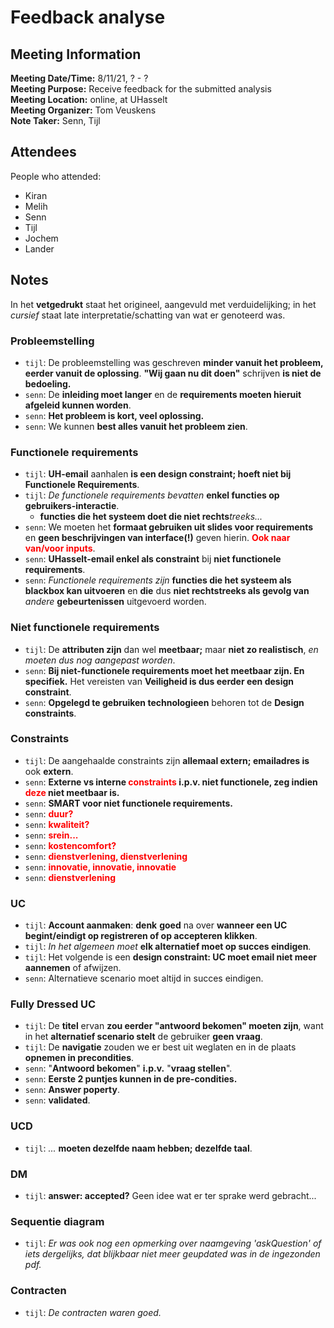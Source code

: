 # Feedback analyse
## Meeting Information
**Meeting Date/Time:** 8/11/21, ? - ?  
**Meeting Purpose:** Receive feedback for the submitted analysis  
**Meeting Location:** online, at UHasselt  
**Meeting Organizer:** Tom Veuskens  
**Note Taker:** Senn, Tijl  

## Attendees
People who attended:
- Kiran
- Melih
- Senn
- Tijl
- Jochem
- Lander

## Notes
In het **vetgedrukt** staat het origineel, aangevuld met verduidelijking; in het *cursief* staat late interpretatie/schatting van wat er genoteerd was.

### Probleemstelling
- `tijl`: De probleemstelling was geschreven **minder vanuit het probleem, eerder vanuit de oplossing**. **"Wij gaan nu dit doen"** schrijven **is niet de bedoeling.**
- `senn`: De **inleiding moet langer** en de **requirements moeten hieruit afgeleid kunnen worden**.
- `senn`: **Het probleem is kort, veel oplossing.**
- `senn`: We kunnen **best alles vanuit het probleem zien**.

### Functionele requirements
- `tijl`: **UH-email** aanhalen **is een design constraint; hoeft niet bij Functionele Requirements**.
- `tijl`: *De functionele requirements bevatten* **enkel functies op gebruikers-interactie**.
  - **functies die het systeem doet die niet rechts***treeks...*
- `senn`: We moeten het **formaat gebruiken uit slides voor requirements** en **geen beschrijvingen van interface(!)** geven hierin. **<span style="color: red;">Ook naar van/voor inputs</span>**.
- `senn`: **UHasselt-email enkel als constraint** bij **niet functionele requirements**.
- `senn`: *Functionele requirements zijn* **functies die het systeem als blackbox kan uitvoeren** en **die** dus **niet rechtstreeks als gevolg van** *andere* **gebeurtenissen** uitgevoerd worden.

### Niet functionele requirements
- `tijl`: De **attributen zijn** dan wel **meetbaar;** maar **niet zo realistisch**, *en moeten dus nog aangepast worden*.
- `senn`: **Bij niet-functionele requirements moet het meetbaar zijn. En specifiek.** Het vereisten van **Veiligheid is dus eerder een design constraint**.
- `senn`: **Opgelegd te gebruiken technologieen** behoren tot de **Design constraints**.

### Constraints
- `tijl`: De aangehaalde constraints zijn **allemaal extern; emailadres is** ook **extern**.
- `senn`: **Externe vs interne <span style="color: red;">constraints</span> i.p.v. niet functionele, zeg indien <span style="color: red;">deze</span> niet meetbaar is.**
- `senn`: **SMART voor niet functionele requirements.**
- `senn`: **<span style="color: red;">duur?</span>**
- `senn`: **<span style="color: red;">kwaliteit?</span>**
- `senn`: **<span style="color: red;">srein...</span>**
- `senn`: **<span style="color: red;">kostencomfort?</span>**
- `senn`: **<span style="color: red;">dienstverlening, dienstverlening</span>**
- `senn`: **<span style="color: red;">innovatie, innovatie, innovatie</span>**
- `senn`: **<span style="color: red;">dienstverlening</span>**

### UC
- `tijl`: **Account aanmaken**: **denk** **goed** na over **wanneer een UC begint/eindigt op registreren of op accepteren klikken**.
- `tijl`: *In het algemeen moet* **elk alternatief moet op succes eindigen**.
- `tijl`: Het volgende is een **design constraint: UC moet email niet meer aannemen** of afwijzen.
- `senn`: Alternatieve scenario moet altijd in succes eindigen.

### Fully Dressed UC
- `tijl`: De **titel** ervan **zou eerder "antwoord bekomen" moeten zijn**, want in het **alternatief scenario stelt** de gebruiker **geen vraag**.
- `tijl`: De **navigatie** zouden we er best uit weglaten en in de plaats **opnemen in precondities**.
- `senn`: "**Antwoord bekomen**" **i.p.v.** "**vraag stellen**".
- `senn`: **Eerste 2 puntjes kunnen in de pre-condities.**
- `senn`: **Answer poperty**.
- `senn`: **validated**.

### UCD
- `tijl`: *...* **moeten dezelfde naam hebben; dezelfde taal**.

### DM
- `tijl`: **answer: accepted?** Geen idee wat er ter sprake werd gebracht...

### Sequentie diagram
- `tijl`: *Er was ook nog een opmerking over naamgeving 'askQuestion' of iets dergelijks, dat blijkbaar niet meer geupdated was in de ingezonden pdf.*

### Contracten
- `tijl`: *De contracten waren goed.*
